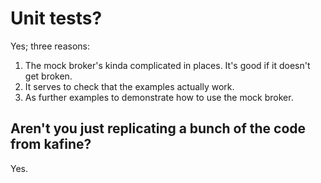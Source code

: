 # Unit tests?

Yes; three reasons:

1. The mock broker's kinda complicated in places. It's good if it doesn't get broken.
2. It serves to check that the examples actually work.
3. As further examples to demonstrate how to use the mock broker.

## Aren't you just replicating a bunch of the code from kafine?

Yes.
